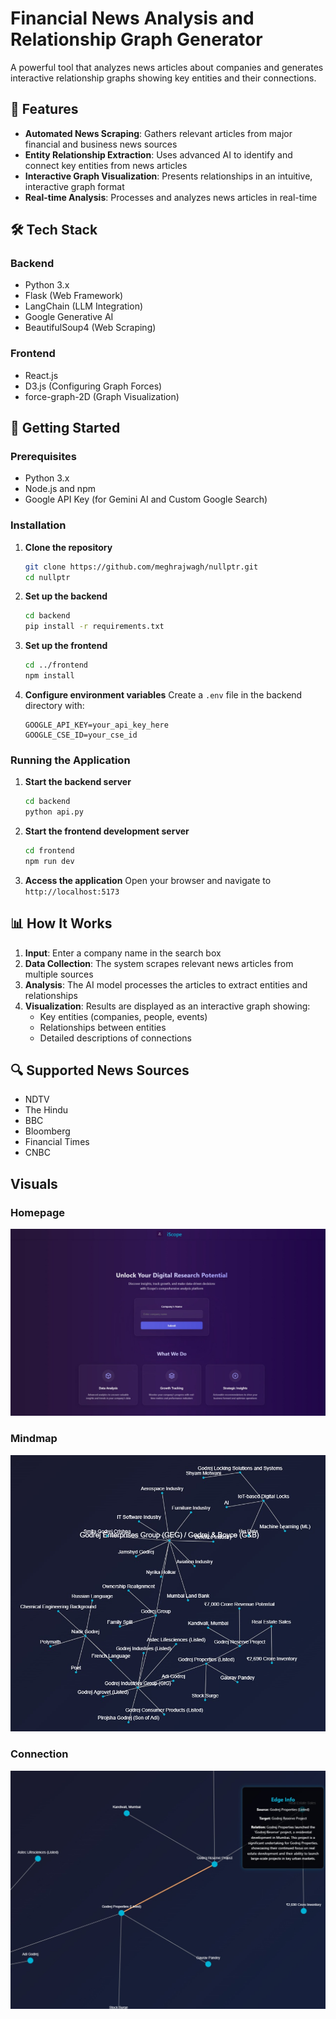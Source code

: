 # Financial News Analysis and Relationship Graph Generator

A powerful tool that analyzes news articles about companies and generates interactive relationship graphs showing key entities and their connections.

## 🌟 Features

- **Automated News Scraping**: Gathers relevant articles from major financial and business news sources
- **Entity Relationship Extraction**: Uses advanced AI to identify and connect key entities from news articles
- **Interactive Graph Visualization**: Presents relationships in an intuitive, interactive graph format
- **Real-time Analysis**: Processes and analyzes news articles in real-time

## 🛠️ Tech Stack

### Backend
- Python 3.x
- Flask (Web Framework)
- LangChain (LLM Integration)
- Google Generative AI
- BeautifulSoup4 (Web Scraping)

### Frontend
- React.js
- D3.js (Configuring Graph Forces)
- force-graph-2D (Graph Visualization)

## 🚀 Getting Started

### Prerequisites

- Python 3.x
- Node.js and npm
- Google API Key (for Gemini AI and Custom Google Search)

### Installation

1. **Clone the repository**
   ```bash
   git clone https://github.com/meghrajwagh/nullptr.git
   cd nullptr
   ```

2. **Set up the backend**
   ```bash
   cd backend
   pip install -r requirements.txt
   ```

3. **Set up the frontend**
   ```bash
   cd ../frontend
   npm install
   ```

4. **Configure environment variables**
   Create a `.env` file in the backend directory with:
   ```
   GOOGLE_API_KEY=your_api_key_here
   GOOGLE_CSE_ID=your_cse_id
   ```

### Running the Application

1. **Start the backend server**
   ```bash
   cd backend
   python api.py
   ```

2. **Start the frontend development server**
   ```bash
   cd frontend
   npm run dev
   ```

3. **Access the application**
   Open your browser and navigate to `http://localhost:5173`

## 📊 How It Works

1. **Input**: Enter a company name in the search box
2. **Data Collection**: The system scrapes relevant news articles from multiple sources
3. **Analysis**: The AI model processes the articles to extract entities and relationships
4. **Visualization**: Results are displayed as an interactive graph showing:
   - Key entities (companies, people, events)
   - Relationships between entities
   - Detailed descriptions of connections

## 🔍 Supported News Sources

- NDTV
- The Hindu
- BBC
- Bloomberg
- Financial Times
- CNBC

## Visuals

### Homepage
![Homepage](./images/Homepage.jpg)
### Mindmap
![Mindmap](./images/Mindmap.jpg)
### Connection
![Homepage](./images/Connection.jpg)